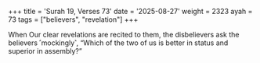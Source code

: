 +++
title = 'Surah 19, Verses 73'
date = '2025-08-27'
weight = 2323
ayah = 73
tags = ["believers", "revelation"]
+++

When Our clear revelations are recited to them, the disbelievers ask the believers ˹mockingly˺, “Which of the two of us is better in status and superior in assembly?”